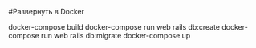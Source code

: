 #Развернуть в Docker

docker-compose build
docker-compose run web rails db:create
docker-compose run web rails db:migrate
docker-compose up
